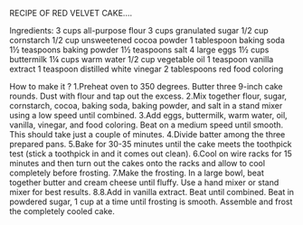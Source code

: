 RECIPE OF RED VELVET CAKE....

Ingredients:
3 cups all-purpose flour
3 cups granulated sugar
1/2 cup cornstarch
1/2 cup unsweetened cocoa powder
1 tablespoon baking soda
1½ teaspoons baking powder
1½ teaspoons salt
4 large eggs
1½ cups buttermilk
1¼ cups warm water
1/2 cup vegetable oil
1 teaspoon vanilla extract
1 teaspoon distilled white vinegar
2 tablespoons red food coloring

How to make it ?
1.Preheat oven to 350 degrees. Butter three 9-inch cake rounds. Dust with flour and tap out the excess.
2.Mix together flour, sugar, cornstarch, cocoa, baking soda, baking powder, and salt in a stand mixer using a low speed until combined.
3.Add eggs, buttermilk, warm water, oil, vanilla, vinegar, and food coloring. Beat on a medium speed until smooth. This should take just a couple of minutes.
4.Divide batter among the three prepared pans.
5.Bake for 30-35 minutes until the cake meets the toothpick test (stick a toothpick in and it comes out clean).
6.Cool on wire racks for 15 minutes and then turn out the cakes onto the racks and allow to cool completely before frosting.
7.Make the frosting. In a large bowl, beat together butter and cream cheese until fluffy. Use a hand mixer or stand mixer for best results. 8.8.Add in vanilla extract. Beat until combined. Beat in powdered sugar, 1 cup at a time until frosting is smooth.
Assemble and frost the completely cooled cake.